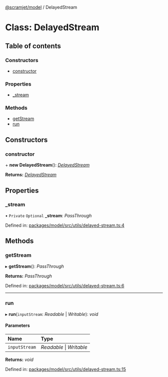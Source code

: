 [@scramjet/model](../README.md) / DelayedStream

# Class: DelayedStream

## Table of contents

### Constructors

- [constructor](delayedstream.md#constructor)

### Properties

- [\_stream](delayedstream.md#_stream)

### Methods

- [getStream](delayedstream.md#getstream)
- [run](delayedstream.md#run)

## Constructors

### constructor

\+ **new DelayedStream**(): [*DelayedStream*](delayedstream.md)

**Returns:** [*DelayedStream*](delayedstream.md)

## Properties

### \_stream

• `Private` `Optional` **\_stream**: *PassThrough*

Defined in: [packages/model/src/utils/delayed-stream.ts:4](https://github.com/scramjetorg/transform-hub/blob/8f44413a/packages/model/src/utils/delayed-stream.ts#L4)

## Methods

### getStream

▸ **getStream**(): *PassThrough*

**Returns:** *PassThrough*

Defined in: [packages/model/src/utils/delayed-stream.ts:6](https://github.com/scramjetorg/transform-hub/blob/8f44413a/packages/model/src/utils/delayed-stream.ts#L6)

___

### run

▸ **run**(`inputStream`: *Readable* \| *Writable*): *void*

#### Parameters

| Name | Type |
| :------ | :------ |
| `inputStream` | *Readable* \| *Writable* |

**Returns:** *void*

Defined in: [packages/model/src/utils/delayed-stream.ts:15](https://github.com/scramjetorg/transform-hub/blob/8f44413a/packages/model/src/utils/delayed-stream.ts#L15)
